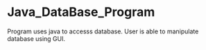 # Java_DataBase_Program
Program uses java to accesss database. User is able to manipulate database using GUI.
